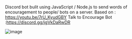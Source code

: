 Discord bot bulit using JavaScript / Node.js to send words of encouragement to people/ bots on a server.
Based on : https://youtu.be/7rU_KyudGBY
Talk to Encourage Bot :https://discord.gg/jgVkDaRwDR


![image](https://user-images.githubusercontent.com/57219508/111081432-ff57a300-850b-11eb-8f36-10439ab7003d.png)
